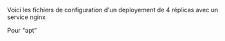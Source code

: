 Voici les fichiers de configuration d'un deployement de 4 réplicas avec un service nginx

Pour "apt"
